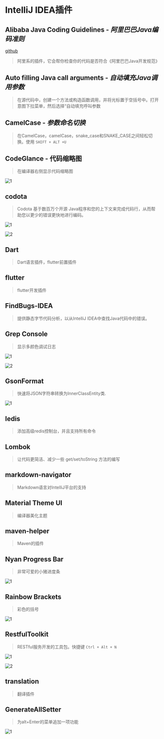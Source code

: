 # IntelliJ IDEA插件

## Alibaba Java Coding Guidelines - *阿里巴巴Java编码准则*

[github](https://github.com/alibaba/p3c)

> 阿里系的插件，它会帮你检查你的代码是否符合《阿里巴巴Java开发规范》

## Auto filling Java call arguments - *自动填充Java调用参数*

> 在源代码中，创建一个方法或构造函数调用，并将光标置于空括号中。打开意图下拉菜单，然后选择“自动填充呼叫参数

## CamelCase - *参数命名切换*

> 在CamelCase，camelCase，snake_case和SNAKE_CASE之间轻松切换。使用 `SHIFT + ALT +U`

## CodeGlance - 代码缩略图

> 在编译器右侧显示代码缩略图

![1](https://plugins.jetbrains.com/files/7275/screenshot_16821.png)

## codota

> Codota 基于数百万个开源 Java程序和您的上下文来完成代码行，从而帮助您以更少的错误更快地进行编码。

![1](https://plugins.jetbrains.com/files/7638/screenshot_19077.png)

![2](https://plugins.jetbrains.com/files/7638/screenshot_18233.png)

## Dart

> Dart语言插件，flutter前置插件

## flutter

> flutter开发插件

## FindBugs-IDEA

> 提供静态字节代码分析，以从IntelliJ IDEA中查找Java代码中的错误。

## Grep Console

> 显示多颜色调试日志

![1](https://plugins.jetbrains.com/files/7125/screenshot_17407.png)

![2](https://plugins.jetbrains.com/files/7125/screenshot_16117.png)

## GsonFormat

> 快速将JSON字符串转换为InnerClassEntity类.

![1](https://plugins.jetbrains.com/files/7654/screenshot_15729.png)

## Iedis

> 添加高级redis控制台，并且支持所有命令

## Lombok

> 让代码更简洁、减少一些 get/set/toString 方法的编写

## markdown-navigator

> Markdown语言对IntelliJ平台的支持

## Material Theme UI

> 编译器美化主题

## maven-helper

> Maven的插件

## Nyan Progress Bar

> 非常可爱的小猪进度条

![1](https://spldeolin.com/images/effective-idea-plugin-04.png)

## Rainbow Brackets

> 彩色的括号

![1](https://plugins.jetbrains.com/files/10080/screenshot_17373.png)

## RestfulToolkit

> RESTful服务开发的工具包。快捷键 `Ctrl + Alt + N`

![1](https://plugins.jetbrains.com/files/10292/screenshot_17679.png)

![2](https://plugins.jetbrains.com/files/10292/screenshot_17681.png)

## translation

> 翻译插件

## GenerateAllSetter

> 为alt+Enter的菜单追加一项功能

![1](https://spldeolin.com/images/effective-idea-plugin-01.gif)

